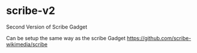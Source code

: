 # scribe-v2
Second Version of Scribe Gadget

Can be setup the same way as the scribe Gadget https://github.com/scribe-wikimedia/scribe

